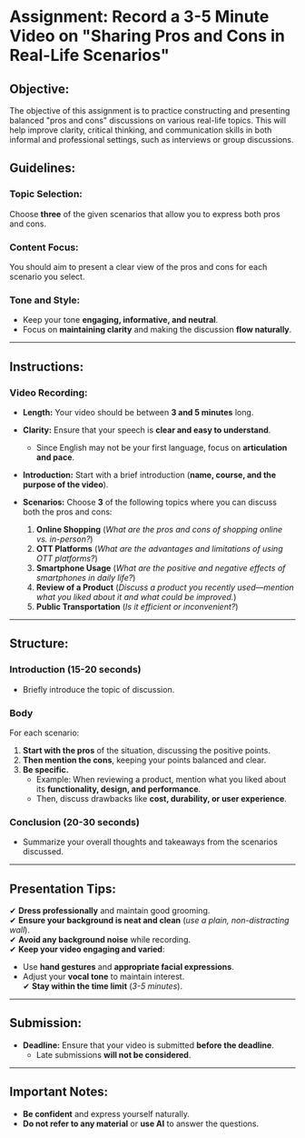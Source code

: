 # Assignment: Record a 3-5 Minute Video on "Sharing Pros and Cons in Real-Life Scenarios"

## Objective:
The objective of this assignment is to practice constructing and presenting balanced "pros and cons" discussions on various real-life topics. This will help improve clarity, critical thinking, and communication skills in both informal and professional settings, such as interviews or group discussions.

## Guidelines:
### **Topic Selection:**  
Choose **three** of the given scenarios that allow you to express both pros and cons.  

### **Content Focus:**  
You should aim to present a clear view of the pros and cons for each scenario you select.  

### **Tone and Style:**  
- Keep your tone **engaging, informative, and neutral**.  
- Focus on **maintaining clarity** and making the discussion **flow naturally**.  

---

## **Instructions:**
### **Video Recording:**
- **Length:** Your video should be between **3 and 5 minutes** long.  
- **Clarity:** Ensure that your speech is **clear and easy to understand**.  
  - Since English may not be your first language, focus on **articulation and pace**.  
- **Introduction:** Start with a brief introduction (**name, course, and the purpose of the video**).  
- **Scenarios:** Choose **3** of the following topics where you can discuss both the pros and cons:  

  1. **Online Shopping** (*What are the pros and cons of shopping online vs. in-person?*)  
  2. **OTT Platforms** (*What are the advantages and limitations of using OTT platforms?*)  
  3. **Smartphone Usage** (*What are the positive and negative effects of smartphones in daily life?*)  
  4. **Review of a Product** (*Discuss a product you recently used—mention what you liked about it and what could be improved.*)  
  5. **Public Transportation** (*Is it efficient or inconvenient?*)  

---

## **Structure:**
### **Introduction (15-20 seconds)**
- Briefly introduce the topic of discussion.  

### **Body**
For each scenario:  
1. **Start with the pros** of the situation, discussing the positive points.  
2. **Then mention the cons**, keeping your points balanced and clear.  
3. **Be specific.**  
   - Example: When reviewing a product, mention what you liked about its **functionality, design, and performance**.  
   - Then, discuss drawbacks like **cost, durability, or user experience**.  

### **Conclusion (20-30 seconds)**
- Summarize your overall thoughts and takeaways from the scenarios discussed.  

---

## **Presentation Tips:**
✔ **Dress professionally** and maintain good grooming.  
✔ **Ensure your background is neat and clean** (*use a plain, non-distracting wall*).  
✔ **Avoid any background noise** while recording.  
✔ **Keep your video engaging and varied**:  
   - Use **hand gestures** and **appropriate facial expressions**.  
   - Adjust your **vocal tone** to maintain interest.  
✔ **Stay within the time limit** (*3-5 minutes*).  

---

## **Submission:**
- **Deadline:** Ensure that your video is submitted **before the deadline**.  
  - Late submissions **will not be considered**.  

---

## **Important Notes:**
- **Be confident** and express yourself naturally.  
- **Do not refer to any material** or **use AI** to answer the questions.  
